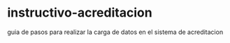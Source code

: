 # instructivo-acreditacion
guia de pasos para realizar la carga de datos en el sistema de acreditacion
